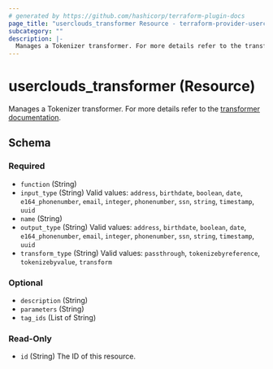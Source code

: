 ```yaml
---
# generated by https://github.com/hashicorp/terraform-plugin-docs
page_title: "userclouds_transformer Resource - terraform-provider-userclouds"
subcategory: ""
description: |-
  Manages a Tokenizer transformer. For more details refer to the transformer documentation https://docs.userclouds.com/docs/token-transformers.
---
```


# userclouds_transformer (Resource)

Manages a Tokenizer transformer. For more details refer to the [transformer documentation](https://docs.userclouds.com/docs/token-transformers).



<!-- schema generated by tfplugindocs -->
## Schema

### Required

- `function` (String)
- `input_type` (String) Valid values: `address`, `birthdate`, `boolean`, `date`, `e164_phonenumber`, `email`, `integer`, `phonenumber`, `ssn`, `string`, `timestamp`, `uuid`
- `name` (String)
- `output_type` (String) Valid values: `address`, `birthdate`, `boolean`, `date`, `e164_phonenumber`, `email`, `integer`, `phonenumber`, `ssn`, `string`, `timestamp`, `uuid`
- `transform_type` (String) Valid values: `passthrough`, `tokenizebyreference`, `tokenizebyvalue`, `transform`

### Optional

- `description` (String)
- `parameters` (String)
- `tag_ids` (List of String)

### Read-Only

- `id` (String) The ID of this resource.
